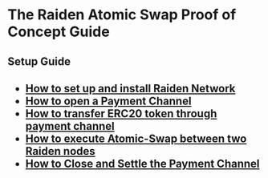 <h1> The Raiden Atomic Swap Proof of Concept Guide </h1>

<h2> Setup Guide <h2>

* [How to set up and install Raiden Network](https://github.com/dopetard/Raiden-Test/blob/master/INSTALLATION.md)
* [How to open a Payment Channel](https://github.com/dopetard/Raiden-ERC20-Atomic-Swap-POC-/blob/master/OpenChannel.md)
* [How to transfer ERC20 token through payment channel](https://github.com/dopetard/Raiden-ERC20-Atomic-Swap-POC-/blob/master/TransferTokens.md)
* [How to execute Atomic-Swap between two Raiden nodes](https://github.com/dopetard/Raiden-ERC20-Atomic-Swap-POC-/blob/master/AtomicSwap.md)
* [How to Close and Settle the Payment Channel](https://github.com/dopetard/Raiden-ERC20-Atomic-Swap-POC-/blob/master/SettleChannel.md)
